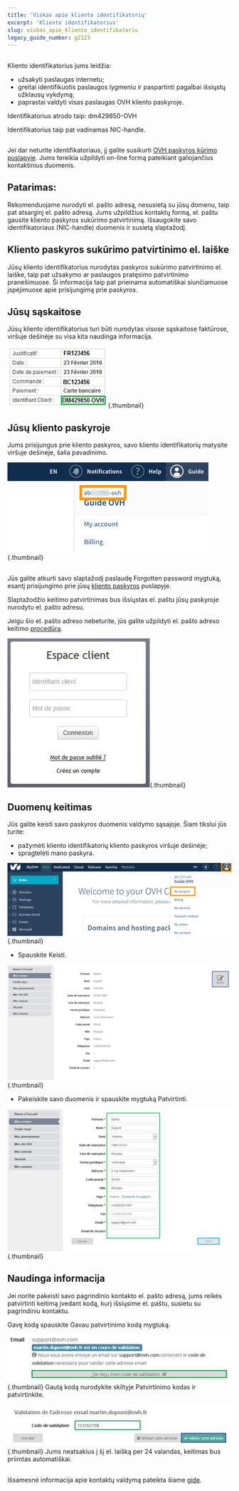 ```yaml
---
title: 'Viskas apie kliento identifikatorių'
excerpt: 'Kliento identifikatorius'
slug: viskas_apie_kliento_identifikatoriu
legacy_guide_number: g2123
---
```


## 
Kliento identifikatorius jums leidžia:


- užsakyti paslaugas internetu;
- greitai identifikuotis paslaugos lygmeniu ir paspartinti pagalbai išsiųstų užklausų vykdymą;
- paprastai valdyti visas paslaugas OVH kliento paskyroje.


Identifikatorius atrodo taip: dm429850-OVH

Identifikatorius taip pat vadinamas NIC-handle.


## 
Jei dar neturite identifikatoriaus, jį galite susikurti [OVH paskyros kūrimo puslapyje](https://www.ovh.com/auth/?action=gotomanager&from=https://www.ovh.lt/&ovhSubsidiary=lt). Jums tereikia užpildyti on-line formą pateikiant galiojančius kontaktinius duomenis.

## Patarimas:
Rekomenduojame nurodyti el. pašto adresą, nesusietą su jūsų domenu, taip pat atsarginį el. pašto adresą.
Jums užpildžius kontaktų formą, el. paštu gausite kliento paskyros sukūrimo patvirtinimą. Išsaugokite savo identifikatoriaus (NIC-handle) duomenis ir susietą slaptažodį.


## Kliento paskyros sukūrimo patvirtinimo el. laiške
Jūsų kliento identifikatorius nurodytas paskyros sukūrimo patvirtinimo el. laiške, taip pat užsakymo ar paslaugos pratęsimo patvirtinimo pranešimuose. Ši informacija taip pat prieinama automatiškai siunčiamuose įspėjimuose apie prisijungimą prie paskyros.


## Jūsų sąskaitose
Jūsų kliento identifikatorius turi būti nurodytas visose sąskaitose faktūrose, viršuje dešinėje su visa kita naudinga informacija.

![](images/3948.png){.thumbnail}


## Jūsų kliento paskyroje
Jums prisijungus prie kliento paskyros, savo kliento identifikatorių matysite viršuje dešinėje, šalia pavadinimo.

![](images/3949.png){.thumbnail}


## 
Jūs galite atkurti savo slaptažodį paslaudę Forgotten password mygtuką, esantį prisijungimo prie jūsų [kliento paskyros](https://www.ovh.com/manager/web/login/) puslapyje.

Slaptažodžio keitimo patvirtinimas bus išsiųstas el. paštu jūsų paskyroje nurodytu el. pašto adresu.

Jeigu šio el. pašto adreso nebeturite, jūs galite užpildyti el. pašto adreso keitimo [procedūrą](https://www.ovh.lt/cgi-bin/lt/procedure/procedureChangeEmail.cgi).

![](images/3936.png){.thumbnail}


## Duomenų keitimas
Jūs galite keisti savo paskyros duomenis valdymo sąsajoje. Šiam tikslui jūs turite:


- pažymėti kliento identifikatorių kliento paskyros viršuje dešinėje;
- spragtelėti mano paskyra.



![](images/3953.png){.thumbnail}

- Spauskite Keisti.



![](images/3954.png){.thumbnail}

- Pakeiskite savo duomenis ir spauskite mygtuką Patvirtinti.



![](images/3955.png){.thumbnail}


## Naudinga informacija
Jei norite pakeisti savo pagrindinio kontakto el. pašto adresą, jums reikės patvirtinti keitimą įvedant kodą, kurį išsiųsime el. paštu, susietu su pagrindiniu kontaktu.

Gavę kodą spauskite Gavau patvirtinimo kodą mygtuką.

![](images/3956.png){.thumbnail}
Gautą kodą nurodykite skiltyje Patvirtinimo kodas ir patvirtinkite.

![](images/3957.png){.thumbnail}
Jums neatsakius į šį el. laišką per 24 valandas, keitimas bus priimtas automatiškai.


## 
Išsamesnė informacija apie kontaktų valdymą pateikta šiame [gide](https://www.ovh.lt/g1858.kontaktu-valdymas).

